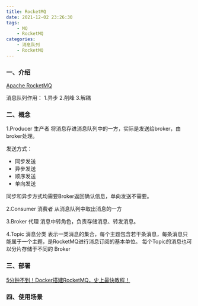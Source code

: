 ```yaml
---
title: RocketMQ
date: 2021-12-02 23:26:30
tags:
    - MQ
    - RocketMQ
categories:
    - 消息队列
    - RocketMQ
---
```


### 一、介绍

[Apache RocketMQ](https://github.com/apache/rocketmq)

消息队列作用：
1.异步
2.削峰
3.解耦

### 二、概念

1.Producer 生产者
将消息存进消息队列中的一方，实际是发送给broker，由broker处理。

发送方式：
- 同步发送
- 异步发送
- 顺序发送
- 单向发送

同步和异步方式均需要Broker返回确认信息，单向发送不需要。

2.Consumer 消费者
从消息队列中取出消息的一方

3.Broker 代理
消息中转角色，负责存储消息、转发消息。

4.Topic 消息分类
表示一类消息的集合，每个主题包含若干条消息，每条消息只能属于一个主题，是RocketMQ进行消息订阅的基本单位。
每个Topic的消息也可以分片存储于不同的 Broker


### 三、部署
[5分钟不到！Docker搭建RocketMQ，史上最快教程！](https://cloud.tencent.com/developer/article/1621263)

### 四、使用场景
